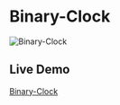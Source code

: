 # Binary-Clock

![Binary-Clock](https://user-images.githubusercontent.com/15259978/32420369-5c3ab916-c289-11e7-9e2e-bda933928202.PNG)

## Live Demo

[Binary-Clock](https://github.com/LeitnerBua/binary-clock)